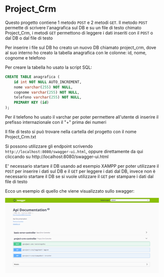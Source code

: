 # Project_Crm

Questo progetto contiene 1 metodo `POST` e 2 metodi `GET`. Il metodo `POST` permette di scrivere l'anagrafica sul DB e su un file di testo chimato Project_Crm, i metodi `GET` permettono di leggere i dati inseriti con il `POST` o dal DB o dal file di testo

Per inserire i file sul DB ho creato un nuovo DB chiamato project_crm, dove al suo interno ho creato la tabella anagrafica con le colonne: id, nome, cognome e telefono

Per creare la tabella ho usato la script SQL:

```sql
CREATE TABLE anagrafica (
    id int NOT NULL AUTO_INCREMENT,
    nome varchar(255) NOT NULL,
    cognome varchar(255) NOT NULL,
    telefono varchar(255) NOT NULL,
    PRIMARY KEY (id)
);
```

Per il telefono ho usato il varchar per poter permettere all'utente di inserire il prefisso internazionale con il "+" prima dei numeri

Il file di testo si può trovare nella cartella del progetto con il nome Project_Crm.txt

Si possono utilizzare gli endpoint scrivendo `http://localhost:8080/swagger-ui.html`, oppure direttamente da qui cliccando su http://localhost:8080/swagger-ui.html

E' necessario startare il DB usando ad esempio XAMPP per poter utilizzare il `POST` per inserire i dati sul DB e il `GET` per leggere i dati dal DB, invece non è necessario startare il DB se si vuole utilizzare il `GET` per stampare i dati dal file di testo 

Ecco un esempio di quello che viene visualizzato sullo swagger:

![Esempio](images/Swagger_ProjectCrm.png)
